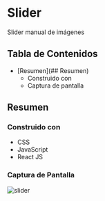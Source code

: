 # Slider
Slider manual de imágenes
## Tabla de Contenidos
- [Resumen](## Resumen)
  - Construido con
  - Captura de pantalla
## Resumen
### Construido con
- CSS
- JavaScript
- React JS
### Captura de Pantalla
![slider](https://user-images.githubusercontent.com/26915529/211581902-a02a5b2b-8464-4b5a-ad57-e9441d6aaa0c.JPG)
